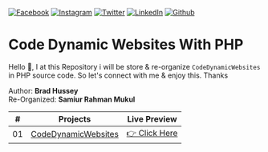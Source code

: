 <!-- social media connecting shield -->

[![Facebook][facebook-shield]][facebook-url]
[![Instagram][instagram-shield]][instagram-url]
[![Twitter][twitter-shield]][twitter-url]
[![LinkedIn][linkedin-shield]][linkedin-url]
[![Github][github-shield]][github-url]

# Code Dynamic Websites With PHP

Hello 👋, I at this Repository i will be store &amp; re-organize `CodeDynamicWebsites` in PHP source code. So let's connect with me &amp; enjoy this. Thanks

Author: **Brad Hussey** <br/>
Re-Organized: **Samiur Rahman Mukul**

|  #  | Projects                                                                        | Live Preview                                                         |
| :-: | ------------------------------------------------------------------------------- | -------------------------------------------------------------------- |
| 01  | [CodeDynamicWebsites](https://github.com/SamiurRahmanMukul/CodeDynamicWebsites) | [👉 Click Here](http://product-crud.epizy.com/7-CodeDynamicWebsites) |

<!-- my social media links -->

[facebook-url]: https://www.facebook.com/SamiurRahmanMukul
[instagram-url]: https://www.instagram.com/samiur_rahman_mukul
[twitter-url]: https://www.twitter.com/SamiurRahMukul
[linkedin-url]: https://www.linkedin.com/in/SamiurRahmanMukul
[github-url]: https://www.github.com/SamiurRahmanMukul

<!-- shield icon links -->

[facebook-shield]: https://img.shields.io/badge/-Facebook-black.svg?style=flat-square&logo=facebook&color=555&logoColor=white
[instagram-shield]: https://img.shields.io/badge/-Instagram-black.svg?style=flat-square&logo=instagram&color=555&logoColor=white
[twitter-shield]: https://img.shields.io/badge/-Twitter-black.svg?style=flat-square&logo=twitter&color=555&logoColor=white
[linkedin-shield]: https://img.shields.io/badge/-LinkedIn-black.svg?style=flat-square&logo=linkedin&colorB=555
[github-shield]: https://img.shields.io/badge/-Github-black.svg?style=flat-square&logo=github&color=555&logoColor=white
